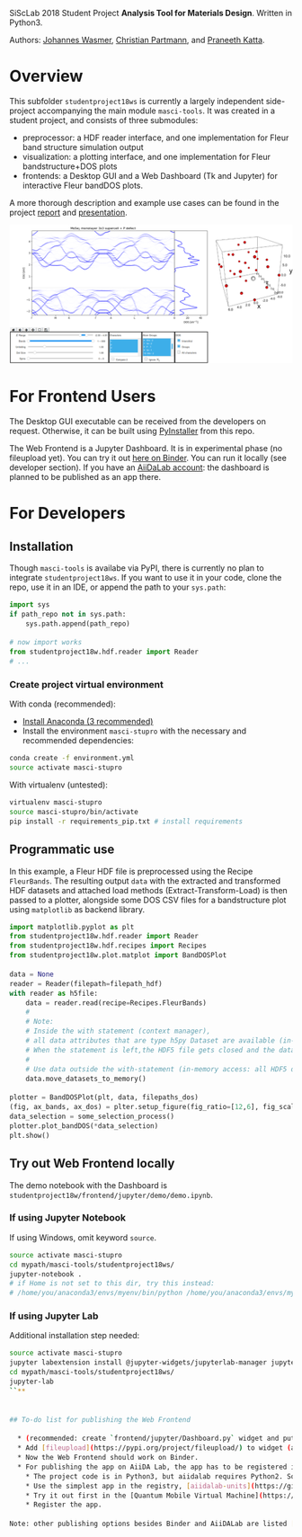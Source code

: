 
SiScLab 2018 Student Project **Analysis Tool for Materials Design**. Written in Python3.

Authors: [Johannes Wasmer](https://github.com/Irratzo), [Christian Partmann](https://github.com/ChristianPartmann), and [Praneeth Katta](https://github.com/PraneethKatta).

# Overview
This subfolder `studentproject18ws` is currently a largely independent side-project accompanying the main module `masci-tools`. It was created in a student project, and consists of three submodules:

  * preprocessor: a HDF reader interface, and one implementation for Fleur band structure simulation output
  * visualization: a plotting interface, and one implementation for Fleur bandstructure+DOS plots
  * frontends: a Desktop GUI and a Web Dashboard (Tk and Jupyter) for interactive Fleur bandDOS plots.

A more thorough description and example use cases can be found in the project [report](./doc/report.pdf) and [presentation](./doc/presentation.pdf). 

![](./readme/web_frontend.png)

# For Frontend Users
The Desktop GUI executable can be received from the developers on request. Otherwise, it can be built using [PyInstaller](https://www.pyinstaller.org/) from this repo.

The Web Frontend is a Jupyter Dashboard. It is in experimental phase (no fileupload yet). You can try it out [here on Binder](https://mybinder.org/v2/gh/JuDFTteam/masci-tools/studentproject18ws?filepath=studentproject18w%2Ffrontend%2Fjupyter%2Fdemo%2Fbinder_demo.ipynb). You can run it locally (see developer section). If you have an [AiiDaLab account](https://aiidalab.materialscloud.org/hub/login): the dashboard is planned to be published as an app there.

# For Developers

## Installation

Though `masci-tools` is availabe via PyPI, there is currently no plan to integrate `studentproject18ws`. If you want to use it in your code, clone the repo, use it in an IDE, or append the path to your `sys.path`:

``` python
import sys
if path_repo not in sys.path:
    sys.path.append(path_repo)
    
# now import works
from studentproject18w.hdf.reader import Reader
# ...
```

### Create project virtual environment

With conda (recommended):
- [Install Anaconda (3 recommended)](https://www.anaconda.com/download)
- Install the environment `masci-stupro` with the necessary and recommended dependencies:
```bash
conda create -f environment.yml
source activate masci-stupro
```
With virtualenv (untested):
```bash
virtualenv masci-stupro
source masci-stupro/bin/activate
pip install -r requirements_pip.txt # install requirements
```

## Programmatic use

In this example, a Fleur HDF file is preprocessed using the Recipe `FleurBands`. The resulting output `data` with the extracted and transformed HDF datasets and attached load methods (Extract-Transform-Load) is then passed to a plotter, alongside some DOS CSV files for a bandstructure plot using `matplotlib` as backend library.

``` python
import matplotlib.pyplot as plt
from studentproject18w.hdf.reader import Reader
from studentproject18w.hdf.recipes import Recipes
from studentproject18w.plot.matplot import BandDOSPlot

data = None
reader = Reader(filepath=filepath_hdf)
with reader as h5file:
    data = reader.read(recipe=Recipes.FleurBands)
    #
    # Note:
    # Inside the with statement (context manager),
    # all data attributes that are type h5py Dataset are available (in-file access)
    # When the statement is left,the HDF5 file gets closed and the datasets are closed.
    #
    # Use data outside the with-statement (in-memory access: all HDF5 datasets converted to numpy ndarrays):
    data.move_datasets_to_memory()

plotter = BandDOSPlot(plt, data, filepaths_dos)
(fig, ax_bands, ax_dos) = plter.setup_figure(fig_ratio=[12,6], fig_scale=1, fig_title="BandDOS")
data_selection = some_selection_process()
plotter.plot_bandDOS(*data_selection)
plt.show()
```

## Try out Web Frontend locally

The demo notebook with the Dashboard is `studentproject18w/frontend/jupyter/demo/demo.ipynb`.

### If using Jupyter Notebook
If using Windows, omit keyword `source`.
```bash
source activate masci-stupro
cd mypath/masci-tools/studentproject18ws/
jupyter-notebook .
# if Home is not set to this dir, try this instead:
# /home/you/anaconda3/envs/myenv/bin/python /home/you/anaconda3/envs/myenv/bin/jupyter-notebook .
```
### If using Jupyter Lab
Additional installation step needed:
```bash
source activate masci-stupro
jupyter labextension install @jupyter-widgets/jupyterlab-manager jupyter-matplotlib ipyvolume
cd mypath/masci-tools/studentproject18ws/
jupyter-lab
``**


## To-do list for publishing the Web Frontend

  * (recommended: create `frontend/jupyter/Dashboard.py` widget and put code of [demo_back.ipynb](./frontend/jupyter/demo/demo_backend.ipynb) notebook inside it. Use [aiidalab-widgets-base > StructureUploadWidget](https://github.com/aiidalab/aiidalab-widgets-base/blob/master/aiidalab_widgets_base/structures.py) as a template. Create `frontend/jupyter/Dashboard.ipynb` notebook. Use [StructureUploadWidget Demo Notebook](https://github.com/aiidalab/aiidalab-widgets-base/blob/master/structures.ipynb) as a template.)
  * Add [fileupload](https://pypi.org/project/fileupload/) to widget (again, like in StructureUploadWidget. See [binder_fileupload_test.ipynb](./frontend/jupyter/demo/binder_fileupload_test.ipynb) notebook for a demo that works with binder.)
  * Now the Web Frontend should work on Binder.
  * For publishing the app on AiiDA Lab, the app has to be registered in the [aiidalab-registry](https://github.com/aiidalab/aiidalab-registry).
    * The project code is in Python3, but aiidalab requires Python2. So the code has to first be backported by hand using the `future` package. If this takes too long, maybe try the tool [3to2](https://pypi.org/project/3to2/).
    * Use the simplest app in the registry, [aiidalab-units](https://github.com/aiidalab/aiidalab-units) as a template. Adapt code.
    * Try it out first in the [Quantum Mobile Virtual Machine](https://www.materialscloud.org/work/quantum-mobile), which has aiidalab installed and configured. Else try it in a virtual environment with [aiidalab](https://pypi.org/project/aiidalab/) installed from PyPI.
    * Register the app.
    
Note: other publishing options besides Binder and AiiDALab are listed [here](https://github.com/markusschanta/awesome-jupyter). For instance, [Google Colaboratory](http://colab.research.google.com/) is a free Notebook hosting service that allows file upload.



